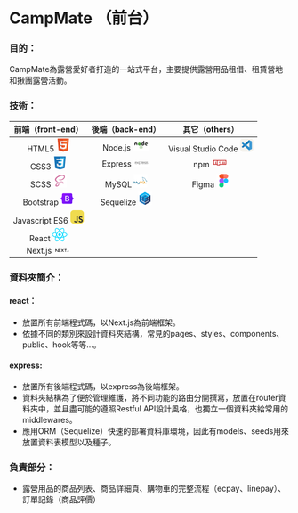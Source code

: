 # CampMate （前台）

### 目的：
CampMate為露營愛好者打造的一站式平台，主要提供露營用品租借、租賃營地和揪團露營活動。

### 技術：
| 前端（front-end） | 後端（back-end） | 其它（others） |
|:----------------:|:--------------:|:-------------:|
| HTML5 ![image](icon_img/html5.png) | Node.js ![image](icon_img/nodejs.png) | Visual Studio Code ![image](icon_img/vscode.png) |
| CSS3 ![image](icon_img/css3.png) | Express ![image](icon_img/express.png) | npm ![image](icon_img/npm.png) |
| SCSS ![image](icon_img/scss.png) | MySQL ![image](icon_img/mysql.png) | Figma ![image](icon_img/figma.png) |
| Bootstrap ![image](icon_img/bootstrap.png) | Sequelize ![image](icon_img/sequelize.png) |  |
| Javascript ES6 ![image](icon_img/javascript.png) |  |  |
| React ![image](icon_img/react.png) |  |  |
| Next.js ![image](icon_img/nextjs.png) |  |  |

### 資料夾簡介：
#### react：
  * 放置所有前端程式碼，以Next.js為前端框架。
  * 依據不同的類別來設計資料夾結構，常見的pages、styles、components、public、hook等等...。

#### express:
  * 放置所有後端程式碼，以express為後端框架。
  * 資料夾結構為了便於管理維護，將不同功能的路由分開撰寫，放置在router資料夾中，並且盡可能的遵照Restful API設計風格，也獨立一個資料夾給常用的middlewares。
  * 應用ORM（Sequelize）快速的部署資料庫環境，因此有models、seeds用來放置資料表模型以及種子。

### 負責部分：
 * 露營用品的商品列表、商品詳細頁、購物車的完整流程（ecpay、linepay）、訂單記錄（商品評價）

